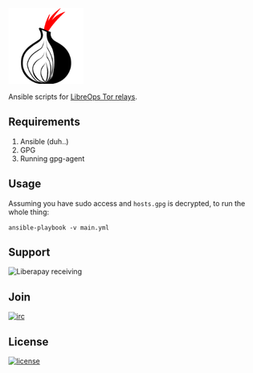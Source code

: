 <img src="resources/logo.png" width="150">

Ansible scripts for <a href="https://libreops.cc/tor/">LibreOps Tor relays</a>.

## Requirements

1. Ansible (duh..)
2. GPG
3. Running gpg-agent

## Usage

Assuming you have sudo access and `hosts.gpg` is decrypted, to run the whole thing:

```
ansible-playbook -v main.yml
```

## Support

![Liberapay receiving](https://img.shields.io/liberapay/receives/libreops.svg)

## Join

[![irc](https://img.shields.io/badge/Matrix-%23libreops:matrix.org-blue.svg)](https://riot.im/app/#/room/#libreops:matrix.org)

## License

[![license](https://img.shields.io/badge/license-AGPL%203.0-6672D8.svg)](LICENSE)
